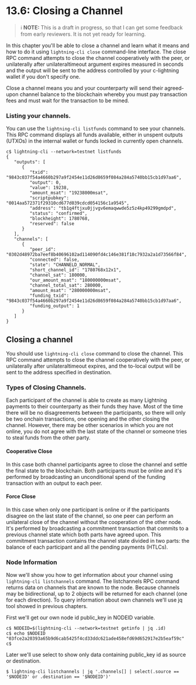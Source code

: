 # 13.6: Closing a Channel

> :information_source: **NOTE:** This is a draft in progress, so that I can get some feedback from early reviewers. It is not yet ready for learning.

In this chapter you'll be able to close a channel and learn what it means and how to do it using `lightning-cli close` command-line interface.   The close RPC command attempts to close the channel cooperatively with the peer, or unilaterally after unilateraltimeout argument expires measured in seconds and the output will be sent to the address controlled by your c-lightning wallet if you don't specify one.

Close a channel means you and your counterparty will send their agreed-upon channel balance to the blockchain whereby you must pay transaction fees and must wait for the transaction to be mined.

### Listing your channels.

You can use the `lightning-cli listfunds` command to see your channels.  This RPC command displays all funds available, either in unspent outputs (UTXOs) in the internal wallet or funds locked in currently open channels.

```
c$ lightning-cli --network=testnet listfunds
{
   "outputs": [
      {
         "txid": "9843c037f54a4660b297a9f2454e11d26d8659f084a284a5740bb15cb1d97aa6",
         "output": 0,
         "value": 19238,
         "amount_msat": "19238000msat",
         "scriptpubkey": "0014aa572371f29310cd677d039cdcd054156c1a9545",
         "address": "tb1q4ftjxu0jjvgv6emaqwwde5z5z4kp49299gmdpd",
         "status": "confirmed",
         "blockheight": 1780768,
         "reserved": false
      }
   ],
   "channels": [
      {
         "peer_id": "0302d48972ba7eef8b40696102ad114090fd4c146e381f18c7932a2a1d73566f84",
         "connected": false,
         "state": "CHANNELD_NORMAL",
         "short_channel_id": "1780768x12x1",
         "channel_sat": 180000,
         "our_amount_msat": "180000000msat",
         "channel_total_sat": 280000,
         "amount_msat": "280000000msat",
         "funding_txid": "9843c037f54a4660b297a9f2454e11d26d8659f084a284a5740bb15cb1d97aa6",
         "funding_output": 1
      }
   ]
}
```

## Closing a channel

You should use  `lightning-cli close` command to close the channel.  This RPC command attempts to close the channel cooperatively with the peer, or unilaterally after unilateraltimeout expires, and the to-local output will be sent to the address specified in destination.

### Types of Closing Channels.

Each participant of the channel is able to create as many Lightning payments to their counterparty as their funds they have.  Most of the time there will be no disagreements between the participants, so there will only be two onchain transactions, one opening and the other closing the channel.   However, there may be other scenarios in which you are not online, you do not agree with the last state of the channel or someone tries to steal funds from the other party.

#### Cooperative Close

In this case both channel participants agree to close the channel and settle the final state to the blockchain. Both participants must be online and it's performed by broadcasting an unconditional spend of the funding transaction with an output to each peer. 

#### Force Close

In this case when only one participant is online or if the participants disagree on the last state of the channel,  so one peer can perform an unilateral close of the channel without the cooperation of the other node.   It's performed by broadcasting a commitment transaction that commits to a previous channel state which both parts have agreed upon.
This commitment transaction contains the channel state divided in two parts: the balance of each participant and all the pending payments (HTLCs).

### Node Information

Now we'll show you how to get information about your channel using `lightning-cli listchannels` command.  The listchannels RPC command returns data on channels that are known to the node. Because channels may be bidirectional, up to 2 objects will be returned for each channel (one for each direction).   To query information about own channels we'll use jq tool showed in previous chapters.

First we'll get our own node id public_key in NODEID variable.

```
c$ NODEID=$(lightning-cli --network=testnet getinfo | jq .id)
c$ echo $NODEID
"03fce2a20393a65b9d6cab5425f4cd33ddc621ade458efd69d652917e2b5eaf59c"
c$
```
Later we'll use select to show only data containing public_key id as source or destination.

```
$ lightning-cli listchannels | jq '.channels[] | select(.source == '$NODEID' or .destination == '$NODEID')'
```


